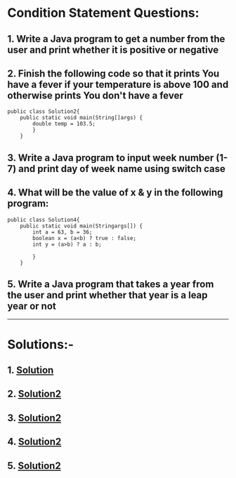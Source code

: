 # Condition Statement Questions:

## 1. Write a Java program to get a number from the user and print whether it is positive or negative

## 2. Finish the following code so that it prints You have a fever if your temperature is above 100 and otherwise prints You don't have a fever

```
public class Solution2{
    public static void main(String[]args) {
        double temp = 103.5;
        }
    }
```

## 3. Write a Java program to input week number (1-7) and print day of week name using switch case

## 4. What will be the value of x & y in the following program:

```
public class Solution4{
    public static void main(Stringargs[]) {
        int a = 63, b = 36;
        boolean x = (a<b) ? true : false;
        int y = (a>b) ? a : b;

        }
    }
```

## 5. Write a Java program that takes a year from the user and print whether that year is a leap year or not

---

# Solutions:-

## 1. [Solution](https://github.com/Vishal-The-Nonpareil/java-guide/blob/main/6.1.Questions/Solution1.java)

## 2. [Solution2](https://github.com/Vishal-The-Nonpareil/java-guide/blob/main/6.1.Questions/Solution2.java)

## 3. [Solution2](https://github.com/Vishal-The-Nonpareil/java-guide/blob/main/6.1.Questions/Solution3.java)

## 4. [Solution2](https://github.com/Vishal-The-Nonpareil/java-guide/blob/main/6.1.Questions/Solution4.java)

## 5. [Solution2](https://github.com/Vishal-The-Nonpareil/java-guide/blob/main/6.1.Questions/Solution5.java)

